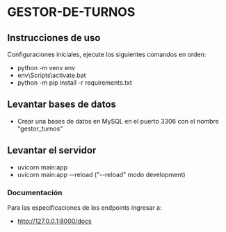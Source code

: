 # GESTOR-DE-TURNOS

## Instrucciones de uso
Configuraciones iniciales, ejecute los siguientes comandos en orden:
- python -m venv env
- env\Scripts\activate.bat
- python -m pip install -r requirements.txt


## Levantar bases de datos
- Crear una bases de datos en MySQL en el puerto 3306 con el nombre "gestor_turnos"


## Levantar el servidor 
- uvicorn main:app 
- uvicorn main:app --reload  ("--reload" modo development)


### Documentación
Para las especificaciones de los endpoints ingresar a:
- http://127.0.0.1:8000/docs
